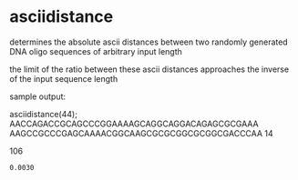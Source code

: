 # asciidistance

determines the absolute ascii distances between two randomly generated DNA oligo sequences of arbitrary input length

the limit of the ratio between these ascii distances approaches the inverse of the input sequence length

sample output:

asciidistance(44);
AACCAGACCGCAGCCCGGAAAAGCAGGCAGGACAGAGCGCGAAA
AAGCCGCCCGAGCAAAACGGCAAGCGCGCGGCGCGGCGACCCAA
    14

   106

    0.0030

